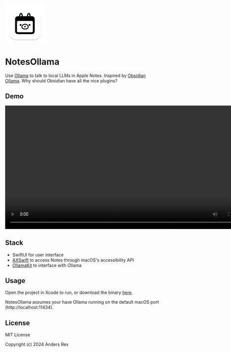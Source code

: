 <img width="128" src="notesollama-icon.png" />

# NotesOllama

Use [Ollama](https://ollama.com) to talk to local LLMs in Apple Notes. Inspired by [Obsidian Ollama](https://github.com/hinterdupfinger/obsidian-ollama). Why should Obsidian have all the nice plugins?

## Demo

<video width="800" src="https://github.com/andersrex/notesollama/assets/1891619/d289d5b3-1e30-4aa3-a34a-fd2a6fa888d0"></video>

## Stack

- SwiftUI for user interface
- [AXSwift](https://github.com/tmandry/AXSwift) to access Notes through macOS's accessibility API
- [OllamaKit](https://github.com/kevinhermawan/OllamaKit) to interface with Ollama

## Usage

Open the project in Xcode to run, or download the binary [here](https://smallest.app/notesollama).

NotesOllama assumes your have Ollama running on the default macOS port (http://localhost:11434).

## License

MIT License

Copyright (c) 2024 Anders Rex
